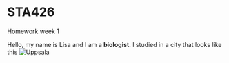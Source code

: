 # STA426
Homework week 1 

Hello, my name is Lisa and I am a **biologist**. I studied in a city that looks like this ![Uppsala](https://erasmusu.com/pt/erasmus-upsala/experiencias-erasmus/experiencia-de-uppsala-suecia-por-francesca-694963)
